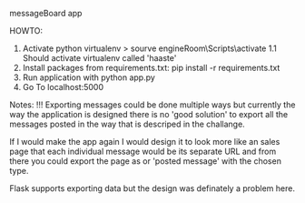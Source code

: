 messageBoard app

HOWTO:
1. Activate python virtualenv > sourve engineRoom\Scripts\activate
    1.1 Should activate virtualenv called 'haaste'
2. Install packages from requirements.txt: pip install -r requirements.txt
3. Run application with python app.py
4. Go To localhost:5000




Notes: !!!
Exporting messages could be done multiple ways but currently the way the application is designed there is no 'good solution' to export all the messages posted in the way that is descriped in the challange.

If I would make the app again I would design it to look more like an sales page that each individual message would be its separate URL and from there you could export the page as or 'posted message' with the chosen type. 

Flask supports exporting data but the design was definately a problem here.
